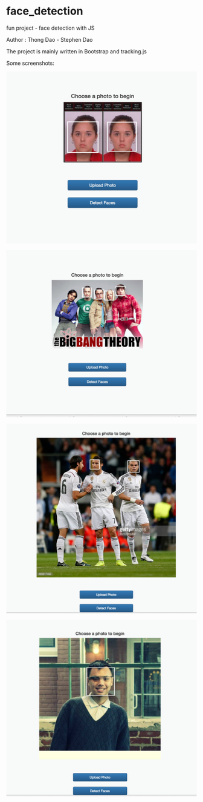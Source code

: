 # face_detection
fun project - face detection with JS

Author : Thong Dao - Stephen Dao

The project is mainly written in Bootstrap and tracking.js

Some screenshots: 

![ScreenShot](https://github.com/DaoGatech/face_detection/blob/master/examples/1.png)

![ScreenShot](https://github.com/DaoGatech/face_detection/blob/master/examples/2.png)

![ScreenShot](https://github.com/DaoGatech/face_detection/blob/master/examples/3.png)

![ScreenShot](https://github.com/DaoGatech/face_detection/blob/master/examples/4.png)

